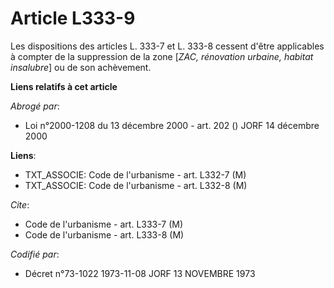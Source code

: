 # Article L333-9

Les dispositions des articles L. 333-7 et L. 333-8 cessent d'être applicables à compter de la suppression de la zone [*ZAC,
rénovation urbaine, habitat insalubre*] ou de son achèvement.

**Liens relatifs à cet article**

_Abrogé par_:

  - Loi n°2000-1208 du 13 décembre 2000 - art. 202 () JORF 14 décembre 2000

**Liens**:

  - TXT_ASSOCIE: Code de l'urbanisme - art. L332-7 (M)
  - TXT_ASSOCIE: Code de l'urbanisme - art. L332-8 (M)

_Cite_:

  - Code de l'urbanisme - art. L333-7 (M)
  - Code de l'urbanisme - art. L333-8 (M)

_Codifié par_:

  - Décret n°73-1022 1973-11-08 JORF 13 NOVEMBRE 1973
